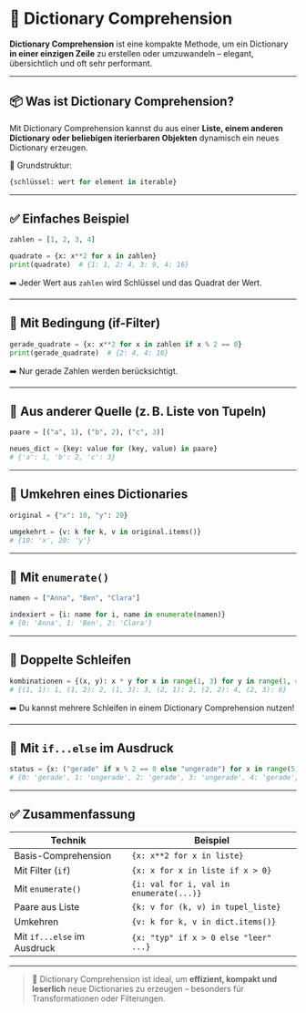 # 🧠 Dictionary Comprehension

**Dictionary Comprehension** ist eine kompakte Methode, um ein Dictionary **in einer einzigen Zeile** zu erstellen oder umzuwandeln – elegant, übersichtlich und oft sehr performant.

---

## 📦 Was ist Dictionary Comprehension?

Mit Dictionary Comprehension kannst du aus einer **Liste, einem anderen Dictionary oder beliebigen iterierbaren Objekten** dynamisch ein neues Dictionary erzeugen.

🧱 Grundstruktur:

```python
{schlüssel: wert for element in iterable}
```

---

## ✅ Einfaches Beispiel

```python
zahlen = [1, 2, 3, 4]

quadrate = {x: x**2 for x in zahlen}
print(quadrate)  # {1: 1, 2: 4, 3: 9, 4: 16}
```

➡️ Jeder Wert aus `zahlen` wird Schlüssel und das Quadrat der Wert.

---

## 🧪 Mit Bedingung (if-Filter)

```python
gerade_quadrate = {x: x**2 for x in zahlen if x % 2 == 0}
print(gerade_quadrate)  # {2: 4, 4: 16}
```

➡️ Nur gerade Zahlen werden berücksichtigt.

---

## 🔁 Aus anderer Quelle (z. B. Liste von Tupeln)

```python
paare = [("a", 1), ("b", 2), ("c", 3)]

neues_dict = {key: value for (key, value) in paare}
# {'a': 1, 'b': 2, 'c': 3}
```

---

## 🔁 Umkehren eines Dictionaries

```python
original = {"x": 10, "y": 20}

umgekehrt = {v: k for k, v in original.items()}
# {10: 'x', 20: 'y'}
```

---

## 🔧 Mit `enumerate()`

```python
namen = ["Anna", "Ben", "Clara"]

indexiert = {i: name for i, name in enumerate(namen)}
# {0: 'Anna', 1: 'Ben', 2: 'Clara'}
```

---

## 🔁 Doppelte Schleifen

```python
kombinationen = {(x, y): x * y for x in range(1, 3) for y in range(1, 4)}
# {(1, 1): 1, (1, 2): 2, (1, 3): 3, (2, 1): 2, (2, 2): 4, (2, 3): 6}
```

➡️ Du kannst mehrere Schleifen in einem Dictionary Comprehension nutzen!

---

## 🔎 Mit `if...else` im Ausdruck

```python
status = {x: ("gerade" if x % 2 == 0 else "ungerade") for x in range(5)}
# {0: 'gerade', 1: 'ungerade', 2: 'gerade', 3: 'ungerade', 4: 'gerade'}
```

---

## ✅ Zusammenfassung

| Technik                          | Beispiel                                  |
|----------------------------------|-------------------------------------------|
| Basis-Comprehension              | `{x: x**2 for x in liste}`                |
| Mit Filter (`if`)                | `{x: x for x in liste if x > 0}`          |
| Mit `enumerate()`                | `{i: val for i, val in enumerate(...)}`   |
| Paare aus Liste                  | `{k: v for (k, v) in tupel_liste}`        |
| Umkehren                         | `{v: k for k, v in dict.items()}`         |
| Mit `if...else` im Ausdruck     | `{x: "typ" if x > 0 else "leer" ...}`     |

---

> 🧠 Dictionary Comprehension ist ideal, um **effizient, kompakt und leserlich** neue Dictionaries zu erzeugen – besonders für Transformationen oder Filterungen.